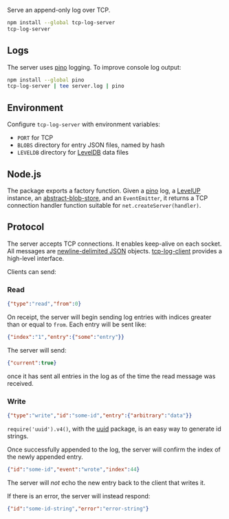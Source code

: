Serve an append-only log over TCP.

```bash
npm install --global tcp-log-server
tcp-log-server
```

## Logs

The server uses [pino] logging.  To improve console log output:

```bash
npm install --global pino
tcp-log-server | tee server.log | pino
```

[pino]: https://npmjs.com/packages/pino

## Environment

Configure `tcp-log-server` with environment variables:

- `PORT` for TCP
- `BLOBS` directory for entry JSON files, named by hash
- `LEVELDB` directory for [LevelDB] data files

[LevelDB]: https://npmjs.com/packages/leveldown

## Node.js

The package exports a factory function.  Given a [pino] log, a
[LevelUP] instance, an [abstract-blob-store], and an `EventEmitter`,
it returns a TCP connection handler function suitable for
`net.createServer(handler)`.

[LevelUP]: https://npmjs.com/packages/levelup

[abstract-blob-store]: https://npmjs.com/packages/abstract-blob-store

## Protocol

The server accepts TCP connections.  It enables keep-alive on each
socket.  All messages are [newline-delimited JSON][ndjson] objects.
[tcp-log-client] provides a high-level interface.

[tcp-log-client]: https://npmjs.com/packages/tcp-log-client

[ndjson]: https://npmjs.com/packages/ndjson

Clients can send:

### Read

```json
{"type":"read","from":0}
```

On receipt, the server will begin sending log entries with indices
greater than or equal to `from`.  Each entry will be sent like:

```json
{"index":"1","entry":{"some":"entry"}}
```

The server will send:

```json
{"current":true}
```

once it has sent all entries in the log as of the time the read
message was received.

### Write

```json
{"type":"write","id":"some-id","entry":{"arbitrary":"data"}}
```

`require('uuid').v4()`, with the [uuid] package, is an easy way to
generate id strings.

[uuid]: https://npmjs.com/packages/uuid

Once successfully appended to the log, the server will confirm the
index of the newly appended entry.

```json
{"id":"some-id","event":"wrote","index":44}
```

The server will _not_ echo the new entry back to the client that
writes it.

If there is an error, the server will instead respond:

```json
{"id":"some-id-string","error":"error-string"}
```
